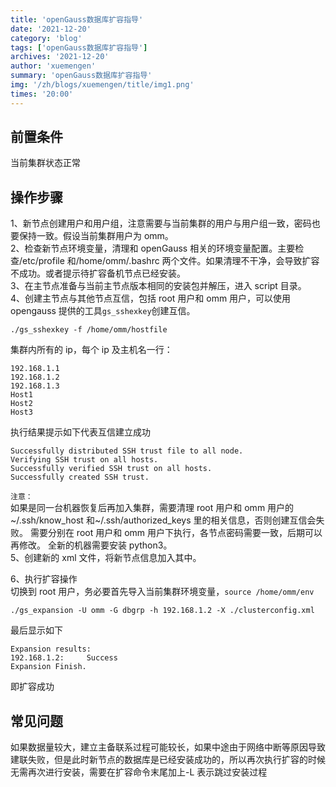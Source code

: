 ```yaml
---
title: 'openGauss数据库扩容指导'
date: '2021-12-20'
category: 'blog'
tags: ['openGauss数据库扩容指导']
archives: '2021-12-20'
author: 'xuemengen'
summary: 'openGauss数据库扩容指导'
img: '/zh/blogs/xuemengen/title/img1.png'
times: '20:00'
---
```


## 前置条件

当前集群状态正常

## 操作步骤

1、新节点创建用户和用户组，注意需要与当前集群的用户与用户组一致，密码也要保持一致。假设当前集群用户为 omm。  
2、检查新节点环境变量，清理和 openGauss 相关的环境变量配置。主要检查/etc/profile 和/home/omm/.bashrc 两个文件。如果清理不干净，会导致扩容不成功。或者提示待扩容备机节点已经安装。  
3、在主节点准备与当前主节点版本相同的安装包并解压，进入 script 目录。  
4、创建主节点与其他节点互信，包括 root 用户和 omm 用户，可以使用 opengauss 提供的工具`gs_sshexkey`创建互信。

```
./gs_sshexkey -f /home/omm/hostfile
```

集群内所有的 ip，每个 ip 及主机名一行：

```
192.168.1.1
192.168.1.2
192.168.1.3
Host1
Host2
Host3
```

执行结果提示如下代表互信建立成功

```
Successfully distributed SSH trust file to all node.
Verifying SSH trust on all hosts.
Successfully verified SSH trust on all hosts.
Successfully created SSH trust.
```

`注意：`  
如果是同一台机器恢复后再加入集群，需要清理 root 用户和 omm 用户的~/.ssh/know_host 和~/.ssh/authorized_keys 里的相关信息，否则创建互信会失败。
需要分别在 root 用户和 omm 用户下执行，各节点密码需要一致，后期可以再修改。
全新的机器需要安装 python3。  
5、创建新的 xml 文件，将新节点信息加入其中。

6、执行扩容操作  
切换到 root 用户，务必要首先导入当前集群环境变量，`source /home/omm/env`

```
./gs_expansion -U omm -G dbgrp -h 192.168.1.2 -X ./clusterconfig.xml
```

最后显示如下

```
Expansion results:
192.168.1.2:     Success
Expansion Finish.
```

即扩容成功

## 常见问题

如果数据量较大，建立主备联系过程可能较长，如果中途由于网络中断等原因导致建联失败，但是此时新节点的数据库是已经安装成功的，所以再次执行扩容的时候无需再次进行安装，需要在扩容命令末尾加上-L 表示跳过安装过程
